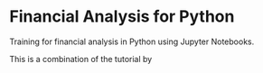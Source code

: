 # Financial Analysis for Python

Training for financial analysis in Python using Jupyter Notebooks. 

This is a combination of the tutorial by 